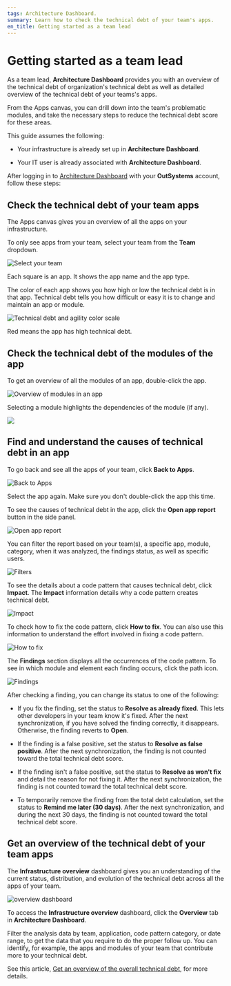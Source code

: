 ```yaml
---
tags: Architecture Dashboard.
summary: Learn how to check the technical debt of your team's apps.
en_title: Getting started as a team lead
---
```


# Getting started as a team lead 

As a team lead, **Architecture Dashboard** provides you with an overview of the technical debt of organization's technical debt as well as detailed overview of the technical debt of your teams's apps.

From the Apps canvas, you can drill down into the team's problematic modules, and take the necessary steps to reduce the technical debt score for these areas.

This guide assumes the following:

* Your infrastructure is already set up in **Architecture Dashboard**.

* Your IT user is already associated with **Architecture Dashboard**.

After logging in to [Architecture Dashboard](https://architecture.outsystems.com) with your **OutSystems** account, follow these steps:

## Check the technical debt of your team apps

The Apps canvas gives you an overview of all the apps on your infrastructure.

To only see apps from your team, select your team from the **Team** dropdown.

![Select your team](images/use-team-ad.png)

Each square is an app. It shows the app name and the app type.

The color of each app shows you how high or low the technical debt is in that app.
Technical debt tells you how difficult or easy it is to change and maintain an app or module.

![Technical debt and agility color scale](images/use-debt-scale-ad.png)

Red means the app has high technical debt.

## Check the technical debt of the modules of the app

To get an overview of all the modules of an app, double-click the app.  

![Overview of modules in an app](images/use-overview-app-ad.png)

Selecting a module highlights the dependencies of the module (if any).

![](images/use-module-dependencies-ad.png)

## Find and understand the causes of technical debt in an app

To go back and see all the apps of your team, click **Back to Apps**.

![Back to Apps](images/use-back-to-apps-ad.png)

Select the app again. Make sure you don't double-click the app this time.

To see the causes of technical debt in the app, click the **Open app report** button in the side panel.

![Open app report](images/use-open-app-report-ad.png)

You can filter the report based on your team(s), a specific app, module, category, when it was analyzed, the findings status, as well as specific users.

![Filters](images/use-filters-ad.png)

To see the details about a code pattern that causes technical debt, click **Impact**. The **Impact** information details why a code pattern creates technical debt.

![Impact](images/use-report-impact-ad.png)

To check how to fix the code pattern, click **How to fix**. You can also use this information to understand the effort involved in fixing a code pattern.

![How to fix](images/use-report-fix-ad.png)

The **Findings** section displays all the occurrences of the code pattern. To see in which module and element each finding occurs, click the path icon.

![Findings](images/use-findings-ad.png)

After checking a finding, you can change its status to one of the following:

* If you fix the finding, set the status to **Resolve as already fixed**. This lets other developers in your team know it's fixed. After the next synchronization, if you have solved the finding correctly, it disappears. Otherwise, the finding reverts to **Open**.

* If the finding is a false positive, set the status to **Resolve as false positive**. After the next synchronization, the finding is not counted toward the total technical debt score.

* If the finding isn't a false positive, set the status to **Resolve as won't fix** and detail the reason for not fixing it. After the next synchronization, the finding is not counted toward the total technical debt score.

* To temporarily remove the finding from the total debt calculation, set the status to **Remind me later (30 days)**. After the next synchronization, and during the next 30 days, the finding is not counted toward the total technical debt score.

## Get an overview of the technical debt of your team apps

The **Infrastructure overview** dashboard gives you an understanding of the current status, distribution, and evolution of the technical debt across all the apps of your team.

![overview dashboard](images/overview-dashboard-ad.png)

To access the **Infrastructure overview** dashboard, click the **Overview** tab in **Architecture Dashboard**.

Filter the analysis data by team, application, code pattern category, or date range, to get the data that you require to do the proper follow up. You can identify, for example, the apps and modules of your team that contribute more to your technical debt.

See this article, [Get an overview of the overall technical debt](overview-dashboard.md), for more details.
